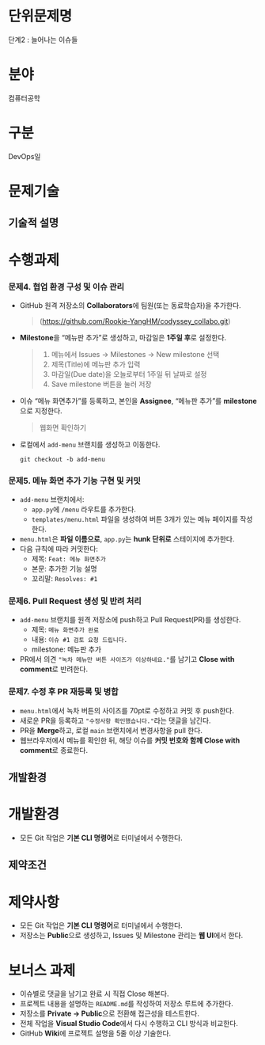 # 단위문제명
단계2 : 늘어나는 이슈들

# 분야
컴퓨터공학

# 구분
DevOps일

# 문제기술
## 기술적 설명

<td colspan="3" class="tal fs13 py8 editor"><h1>수행과제</h1>
<h3>문제4. 협업 환경 구성 및 이슈 관리</h3>
<ul>
<li>GitHub 원격 저장소의 <strong>Collaborators</strong>에 팀원(또는 동료학습자)을 추가한다.</li>

> (https://github.com/Rookie-YangHM/codyssey_collabo.git)

<li><strong>Milestone</strong>을 “메뉴판 추가”로 생성하고, 마감일은 <strong>1주일 후</strong>로 설정한다.</li>

> 1. 메뉴에서 Issues → Milestones → New milestone 선택
> 1. 제목(Title)에 메뉴판 추가 입력
> 1. 마감일(Due date)을 오늘로부터 1주일 뒤 날짜로 설정
> 1. Save milestone 버튼을 눌러 저장

<li>이슈 “메뉴 화면추가”를 등록하고, 본인을 <strong>Assignee</strong>, “메뉴판 추가”를 <strong>milestone</strong>으로 지정한다.</li>

> 웹화면 확인하기

<li>로컬에서 <code>add-menu</code> 브랜치를 생성하고 이동한다.</li>

```
git checkout -b add-menu
```

</ul>
<h3>문제5. 메뉴 화면 추가 기능 구현 및 커밋</h3>
<ul>
<li><code>add-menu</code> 브랜치에서:<ul>
<li><code>app.py</code>에 <code>/menu</code> 라우트를 추가한다.</li>
<li><code>templates/menu.html</code> 파일을 생성하여 버튼 3개가 있는 메뉴 페이지를 작성한다.</li>
</ul>
</li>
<li><code>menu.html</code>은 <strong>파일 이름으로</strong>, <code>app.py</code>는 <strong>hunk 단위로</strong> 스테이지에 추가한다.</li>
<li>다음 규칙에 따라 커밋한다:<ul>
<li>제목: <code>Feat: 메뉴 화면추가</code></li>
<li>본문: 추가한 기능 설명</li>
<li>꼬리말: <code>Resolves: #1</code></li>
</ul>
</li>
</ul>
<h3>문제6. Pull Request 생성 및 반려 처리</h3>
<ul>
<li><code>add-menu</code> 브랜치를 원격 저장소에 push하고 Pull Request(PR)를 생성한다.<ul>
<li>제목: <code>메뉴 화면추가 완료</code></li>
<li>내용: <code>이슈 #1 검토 요청 드립니다.</code></li>
<li>milestone: 메뉴판 추가</li>
</ul>
</li>
<li>PR에서 의견 <code>"녹차 메뉴만 버튼 사이즈가 이상하네요."</code>를 남기고 <strong>Close with comment</strong>로 반려한다.</li>
</ul>
<h3>문제7. 수정 후 PR 재등록 및 병합</h3>
<ul>
<li><code>menu.html</code>에서 녹차 버튼의 사이즈를 70pt로 수정하고 커밋 후 push한다.</li>
<li>새로운 PR을 등록하고 <code>"수정사항 확인했습니다."</code>라는 댓글을 남긴다.</li>
<li>PR을 <strong>Merge</strong>하고, 로컬 <code>main</code> 브랜치에서 변경사항을 pull 한다.</li>
<li>웹브라우저에서 메뉴를 확인한 뒤, 해당 이슈를 <strong>커밋 번호와 함께 Close with comment</strong>로 종료한다.</li>
</ul>
</td>

## 개발환경

<td colspan="3" class="tal fs13 py8 editor"><h1>개발환경</h1>
<ul>
<li>모든 Git 작업은 <strong>기본 CLI 명령어</strong>로 터미널에서 수행한다.</li>
</ul>
</td>


## 제약조건

<td colspan="3" class="tal fs13 py8 editor"><h1>제약사항</h1>
<ul>
<li>모든 Git 작업은 <strong>기본 CLI 명령어</strong>로 터미널에서 수행한다.</li>
<li>저장소는 <strong>Public</strong>으로 생성하고, Issues 및 Milestone 관리는 <strong>웹 UI</strong>에서 한다.</li>
</ul>
<h1>보너스 과제</h1>
<ul>
<li>이슈별로 댓글을 남기고 완료 시 직접 Close 해본다.</li>
<li>프로젝트 내용을 설명하는 <code>README.md</code>를 작성하여 저장소 루트에 추가한다.</li>
<li>저장소를 <strong>Private → Public</strong>으로 전환해 접근성을 테스트한다.</li>
<li>전체 작업을 <strong>Visual Studio Code</strong>에서 다시 수행하고 CLI 방식과 비교한다.</li>
<li>GitHub <strong>Wiki</strong>에 프로젝트 설명을 5줄 이상 기술한다.</li>
</ul>
</td>